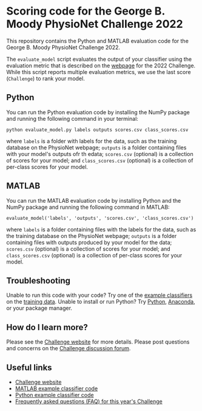 # Scoring code for the George B. Moody PhysioNet Challenge 2022

This repository contains the Python and MATLAB evaluation code for the George B. Moody PhysioNet Challenge 2022.

The `evaluate_model` script evaluates the output of your classifier using the evaluation metric that is described on the [webpage](https://physionetchallenges.org/2022/) for the 2022 Challenge. While this script reports multiple evaluation metrics, we use the last score (`Challenge`) to rank your model.

## Python

You can run the Python evaluation code by installing the NumPy package and running the following command in your terminal:

    python evaluate_model.py labels outputs scores.csv class_scores.csv

where `labels` is a folder with labels for the data, such as the training database on the PhysioNet webpage; `outputs` is a folder containing files with your model's outputs ofr th edata; `scores.csv` (optional) is a collection of scores for your model; and `class_scores.csv` (optional) is a collection of per-class scores for your model.

## MATLAB

You can run the MATLAB evaluation code by installing Python and the NumPy package and running the following command in MATLAB:

    evaluate_model('labels', 'outputs', 'scores.csv', 'class_scores.csv')

where `labels` is a folder containing files with the labels for the data, such as the training database on the PhysioNet webpage; `outputs` is a folder containing files with outputs produced by your model for the data; `scores.csv` (optional) is a collection of scores for your model; and `class_scores.csv` (optional) is a collection of per-class scores for your model.

## Troubleshooting

Unable to run this code with your code? Try one of the [example classifiers](https://physionetchallenges.org/2022/#submissions) on the [training data](https://physionetchallenges.org/2022/#data). Unable to install or run Python? Try [Python](https://www.python.org/downloads/), [Anaconda](https://www.anaconda.com/products/individual), or your package manager.

## How do I learn more?

Please see the [Challenge website](https://physionetchallenges.org/2022/) for more details. Please post questions and concerns on the [Challenge discussion forum](https://groups.google.com/forum/#!forum/physionet-challenges).

## Useful links

* [Challenge website](https://physionetchallenges.org/2022/)
* [MATLAB example classifier code](https://github.com/physionetchallenges/matlab-classifier-2022)
* [Python example classifier code](https://github.com/physionetchallenges/python-classifier-2022)
* [Frequently asked questions (FAQ) for this year's Challenge](https://physionetchallenges.org/2022/faq/) 

